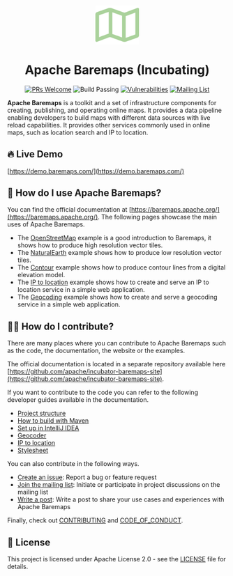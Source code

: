 <div align="center">
<br/>
<img src="logo.svg" width="100px">

# Apache Baremaps (Incubating)

[![PRs Welcome](https://img.shields.io/badge/PRs-welcome-brightgreen.svg?style=flat&logo=github&color=2370ff&labelColor=454545)](http://makeapullrequest.com)
![Build Passing](https://github.com/baremaps/baremaps/actions/workflows/build.yml/badge.svg)
[![Vulnerabilities](https://sonarcloud.io/api/project_badges/measure?project=baremaps_baremaps&metric=vulnerabilities)](https://sonarcloud.io/dashboard?id=baremaps_baremaps)
[![Mailing List](https://img.shields.io/badge/Apache-dev_mailing_list-success.svg?logo=apache)](https://lists.apache.org/list.html?dev@baremaps.apache.org)

</div>

**Apache Baremaps** is a toolkit and a set of infrastructure components for creating, publishing, and operating online maps. It provides a data pipeline enabling developers to build maps with different data sources with live reload capabilities. It provides other services commonly used in online maps, such as location search and IP to location.

## 🔥 Live Demo

[https://demo.baremaps.com/](https://demo.baremaps.com/)

## 📖 How do I use Apache Baremaps?

You can find the official documentation at [https://baremaps.apache.org/](https://baremaps.apache.org/). The following pages showcase the main uses of Apache Baremaps.

- The [OpenStreetMap](https://baremaps.apache.org/examples/import-osm-into-postgis/) example is a good introduction to Baremaps, it shows how to produce high resolution vector tiles.
- The [NaturalEarth](https://baremaps.apache.org/examples/import-naturalearth-into-postgis/) example shows how to produce low resolution vector tiles.
- The [Contour](https://baremaps.apache.org/examples/import-contour-into-postgis/) example shows how to produce contour lines from a digital elevation model.
- The [IP to location](https://baremaps.apache.org/examples/ip-to-location/) example shows how to create and serve an IP to location service in a simple web application.
- The [Geocoding](https://baremaps.apache.org/examples/geocoding/) example shows how to create and serve a geocoding service in a simple web application.

## 👩‍💻 How do I contribute?

There are many places where you can contribute to Apache Baremaps such as the code, the documentation, the website or the examples.

The official documentation is located in a separate repository available here [https://github.com/apache/incubator-baremaps-site](https://github.com/apache/incubator-baremaps-site).

If you want to contribute to the code you can refer to the following developer guides available in the documentation.

- [Project structure](https://baremaps.apache.org/developer-manual/project-structure/)
- [How to build with Maven](https://baremaps.apache.org/developer-manual/how-to-build-with-maven/)
- [Set up in IntelliJ IDEA](https://baremaps.apache.org/developer-manual/setup-in-intellij/)
- [Geocoder](https://baremaps.apache.org/developer-manual/geocoder/)
- [IP to location](https://baremaps.apache.org/developer-manual/ip-to-location/)
- [Stylesheet](https://baremaps.apache.org/developer-manual/stylesheet/)

You can also contribute in the following ways.

- [Create an issue](https://github.com/apache/incubator-baremaps/issues): Report a bug or feature request
- [Join the mailing list](https://lists.apache.org/list.html?dev@baremaps.apache.org): Initiate or participate in project discussions on the mailing list
- [Write a post](https://medium.com/): Write a post to share your use cases and experiences with Apache Baremaps

Finally, check out [CONTRIBUTING](CONTRIBUTING.md) and [CODE_OF_CONDUCT](CODE_OF_CONDUCT.md).

## 📄 License

This project is licensed under Apache License 2.0 - see the [LICENSE](LICENSE) file for details.
